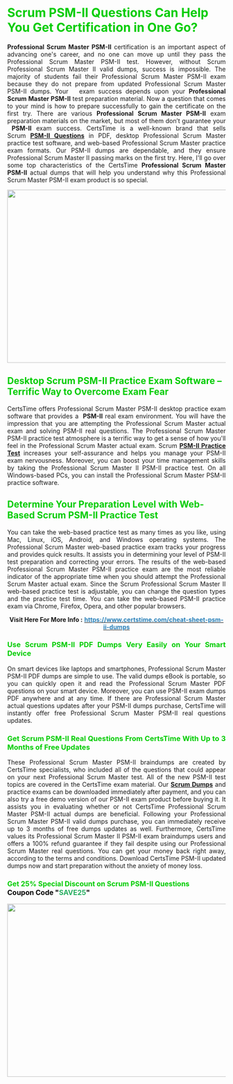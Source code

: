 <h1><span style="color:#00cc00;"><strong>Scrum PSM-II Questions Can Help You Get Certification in One Go?</strong></span></h1>

<p style="text-align: justify;"><strong>Professional Scrum Master PSM-II</strong> certification is an important aspect of advancing one's career, and no one can move up until they pass the Professional Scrum Master PSM-II test. However, without Scrum Professional Scrum Master II valid dumps, success is impossible. The majority of students fail their Professional Scrum Master PSM-II exam because they do not prepare from updated Professional Scrum Master PSM-II dumps. Your   exam success depends upon your <strong>Professional Scrum Master PSM-II</strong> test preparation material. Now a question that comes to your mind is how to prepare successfully to gain the certificate on the first try. There are various <strong>Professional Scrum Master PSM-II</strong> exam preparation materials on the market, but most of them don’t guarantee your <strong> PSM-II</strong> exam success. CertsTime is a well-known brand that sells Scrum <strong><a href="https://www.certstime.com/cheat-sheet-psm-ii-dumps">PSM-II Questions</a></strong> in PDF, desktop Professional Scrum Master practice test software, and web-based Professional Scrum Master practice exam formats. Our PSM-II dumps are dependable, and they ensure Professional Scrum Master II passing marks on the first try. Here, I'll go over some top characteristics of the CertsTime <strong>Professional Scrum Master PSM-II</strong> actual dumps that will help you understand why this Professional Scrum Master PSM-II exam product is so special.</p>

<p style="text-align: center;"><a href="https://www.certstime.com/cheat-sheet-psm-ii-dumps"><img alt="" src="https://i.imgur.com/wlGiNOk.jpg" style="width: 700px; height: 398px;" /></a></p>

<h2><span style="color:#00cc00;"><strong>Desktop Scrum PSM-II Practice Exam Software – Terrific Way to Overcome Exam Fear</strong></span></h2>

<p style="text-align: justify;">CertsTime offers Professional Scrum Master PSM-II desktop practice exam software that provides a <strong> PSM-II</strong> real exam environment. You will have the impression that you are attempting the Professional Scrum Master actual exam and solving PSM-II real questions. The Professional Scrum Master PSM-II practice test atmosphere is a terrific way to get a sense of how you'll feel in the Professional Scrum Master actual exam. Scrum <strong><a href="https://www.certstime.com/cheat-sheet-psm-ii-dumps">PSM-II Practice Test</a></strong> increases your self-assurance and helps you manage your PSM-II exam nervousness. Moreover, you can boost your time management skills by taking the Professional Scrum Master II PSM-II practice test. On all Windows-based PCs, you can install the Professional Scrum Master PSM-II practice software.</p>

<h2><span style="color:#00cc00;"><strong>Determine Your Preparation Level with Web-Based Scrum PSM-II Practice Test</strong></span></h2>

<p style="text-align: justify;">You can take the web-based practice test as many times as you like, using Mac, Linux, iOS, Android, and Windows operating systems. The Professional Scrum Master web-based practice exam tracks your progress and provides quick results. It assists you in determining your level of PSM-II test preparation and correcting your errors. The results of the web-based Professional Scrum Master PSM-II practice exam are the most reliable indicator of the appropriate time when you should attempt the Professional Scrum Master actual exam. Since the Scrum Professional Scrum Master II web-based practice test is adjustable, you can change the question types and the practice test time. You can take the web-based PSM-II practice exam via Chrome, Firefox, Opera, and other popular browsers.</p>

<p style="text-align: center;"><strong>Visit Here For More Info :</strong> <strong><a href="https://www.certstime.com/cheat-sheet-psm-ii-dumps"><span style="color:#2980b9;">https://www.certstime.com/cheat-sheet-psm-ii-dumps</span></a></strong></p>

<h3 style="text-align: justify;"><span style="color:#00cc00;"><strong>Use Scrum PSM-II PDF Dumps Very Easily on Your Smart Device</strong></span></h3>

<p style="text-align: justify;">On smart devices like laptops and smartphones, Professional Scrum Master PSM-II PDF dumps are simple to use. The valid dumps eBook is portable, so you can quickly open it and read the Professional Scrum Master PDF questions on your smart device. Moreover, you can use PSM-II exam dumps PDF anywhere and at any time. If there are Professional Scrum Master actual questions updates after your PSM-II dumps purchase, CertsTime will instantly offer free Professional Scrum Master PSM-II real questions updates.</p>

<h3 style="text-align: justify;"><span style="color:#00cc00;"><strong>Get Scrum PSM-II Real Questions From CertsTime With Up to 3 Months of Free Updates</strong></span></h3>

<p style="text-align: justify;">These Professional Scrum Master PSM-II braindumps are created by CertsTime specialists, who included all of the questions that could appear on your next Professional Scrum Master test. All of the new PSM-II test topics are covered in the CertsTime exam material. Our <strong><a href="https://www.certstime.com/cheat-sheet-scrum-dumps">Scrum Dumps</a></strong> and practice exams can be downloaded immediately after payment, and you can also try a free demo version of our PSM-II exam product before buying it. It assists you in evaluating whether or not CertsTime Professional Scrum Master PSM-II actual dumps are beneficial. Following your Professional Scrum Master PSM-II valid dumps purchase, you can immediately receive up to 3 months of free dumps updates as well. Furthermore, CertsTime values its Professional Scrum Master II PSM-II exam braindumps users and offers a 100% refund guarantee if they fail despite using our Professional Scrum Master real questions. You can get your money back right away, according to the terms and conditions. Download CertsTime PSM-II updated dumps now and start preparation without the anxiety of money loss.</p>

<h3 style="text-align: justify;"><strong><span style="font-size:16px;"><strong><span style="color:#00cc00;">Get 25% Special Discount on Scrum PSM-II Questions</span></strong><br />
<strong><span style="color:#000000;">Coupon Code</span></strong> <strong><span style="color:#000000;">"</span><span style="color:#27ae60;">SAVE</span><font color="#27ae60">25</font><span style="color:#000000;">"</span></strong></span></strong></h3>

<p style="text-align: center;"><strong><a href="https://www.certstime.com/cheat-sheet-psm-ii-dumps"><img alt="" src="https://i.imgur.com/Gj1kXWu.jpg" style="width: 700px; height: 398px;" /></a></strong></p>
